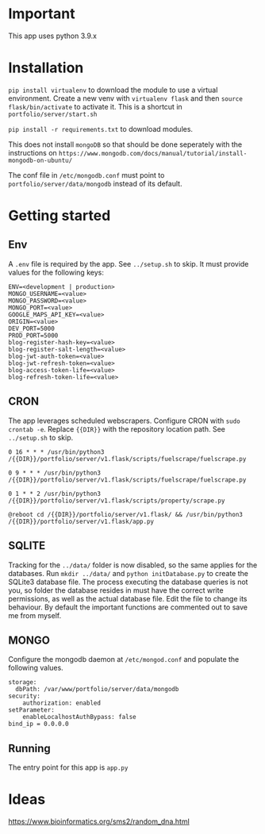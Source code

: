 # Important
This app uses python 3.9.x

# Installation
`pip install virtualenv` to download the module to use a virtual environment.
Create a new venv with `virtualenv flask` and then `source flask/bin/activate` to activate it. This is a shortcut in `portfolio/server/start.sh`

`pip install -r requirements.txt` to download modules.

This does not install `mongoDB` so that should be done seperately with the instructions on `https://www.mongodb.com/docs/manual/tutorial/install-mongodb-on-ubuntu/`

The conf file in `/etc/mongodb.conf` must point to `portfolio/server/data/mongodb` instead of its default.

# Getting started

## Env
A `.env` file is required by the app. See `../setup.sh` to skip. It must provide values for the following keys:
```
ENV=<development | production>
MONGO_USERNAME=<value>
MONGO_PASSWORD=<value>
MONGO_PORT=<value>
GOOGLE_MAPS_API_KEY=<value>
ORIGIN=<value>
DEV_PORT=5000
PROD_PORT=5000
blog-register-hash-key=<value>
blog-register-salt-length=<value>
blog-jwt-auth-token=<value>
blog-jwt-refresh-token=<value>
blog-access-token-life=<value>
blog-refresh-token-life=<value>
```

## CRON
The app leverages scheduled webscrapers. Configure CRON with `sudo crontab -e`. Replace `{{DIR}}` with the repository location path. See `../setup.sh` to skip.

```
0 16 * * * /usr/bin/python3 /{{DIR}}/portfolio/server/v1.flask/scripts/fuelscrape/fuelscrape.py

0 9 * * * /usr/bin/python3 /{{DIR}}/portfolio/server/v1.flask/scripts/fuelscrape/fuelscrape.py

0 1 * * 2 /usr/bin/python3 /{{DIR}}/portfolio/server/v1.flask/scripts/property/scrape.py

@reboot cd /{{DIR}}/portfolio/server/v1.flask/ && /usr/bin/python3 /{{DIR}}/portfolio/server/v1.flask/app.py
```

## SQLITE
Tracking for the `../data/` folder is now disabled, so the same applies for the databases. Run `mkdir ../data/` and `python initDatabase.py` to create the SQLite3 database file. The process executing the database queries is not you, so folder the database resides in must have the correct write permissions, as well as the actual database file. Edit the file to change its behaviour. By default the important functions are commented out to save me from myself.

## MONGO
Configure the mongodb daemon at `/etc/mongod.conf` and populate the following values.
```
storage:
  dbPath: /var/www/portfolio/server/data/mongodb
security:
    authorization: enabled
setParameter:
    enableLocalhostAuthBypass: false
bind_ip = 0.0.0.0
```

## Running
The entry point for this app is `app.py`

# Ideas
https://www.bioinformatics.org/sms2/random_dna.html

